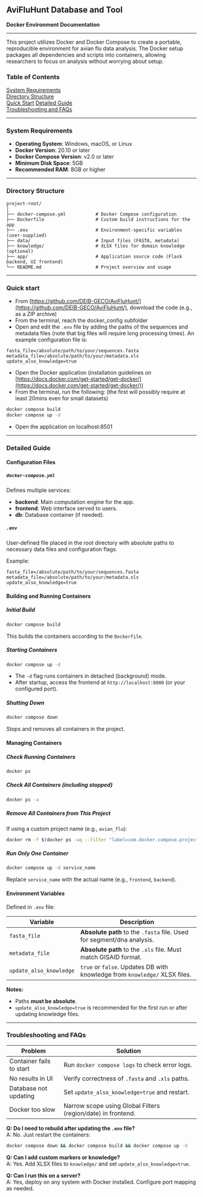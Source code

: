 ## AviFluHunt Database and Tool  

**Docker Environment Documentation**

---

This project utilizes Docker and Docker Compose to create a portable, reproducible environment for avian flu data analysis. 
The Docker setup packages all dependencies and scripts into containers, allowing researchers to focus on analysis without worrying about setup.

### Table of Contents
[System Requirements](#system-requirements)  
[Directory Structure](#directory-structure)  
[Quick Start](#quick-start)
[Detailed Guide](#detailed-guide)  
[Troubleshooting and FAQs](#common-issues-and-troubleshooting)

---

### System Requirements
- **Operating System**: Windows, macOS, or Linux  
- **Docker Version**: 20.10 or later  
- **Docker Compose Version**: v2.0 or later  
- **Minimum Disk Space**: 5GB  
- **Recommended RAM**: 8GB or higher

---

### Directory Structure
```
project-root/
│
├── docker-compose.yml           # Docker Compose configuration
├── Dockerfile                   # Custom build instructions for the app
├── .env                         # Environment-specific variables (user-supplied)
├── data/                        # Input files (FASTA, metadata)
├── knowledge/                   # XLSX files for domain knowledge (optional)
├── app/                         # Application source code (Flask backend, UI frontend)
└── README.md                    # Project overview and usage
```

---

### Quick start

- From [https://github.com/DEIB-GECO/AviFluHunt/](https://github.com/DEIB-GECO/AviFluHunt/), download the code (e.g., as a ZIP archive)
- From the terminal, reach the docker_config subfolder
- Open and edit the `.env` file by adding the paths of the sequences and metadata files (note that big files will require long processing times).
  An example configuration file is:
```env
fasta_file=/absolute/path/to/your/sequences.fasta
metadata_file=/absolute/path/to/your/metadata.xls
update_also_knowledge=true
```
- Open the Docker application (installation guidelines on [https://docs.docker.com/get-started/get-docker/](https://docs.docker.com/get-started/get-docker/))
- From the terminal, run the following: (the first will possibly require at least 20mins even for small datasets)
```bash
docker compose build
docker compose up -d
```
- Open the application on localhost:8501

---

### Detailed Guide

#### Configuration Files

##### `docker-compose.yml`
Defines multiple services:
- **backend**: Main computation engine for the app.
- **frontend**: Web interface served to users.
- **db**: Database container (if needed).

##### `.env`
User-defined file placed in the root directory with absolute paths to necessary data files and configuration flags.

Example:
```env
fasta_file=/absolute/path/to/your/sequences.fasta
metadata_file=/absolute/path/to/your/metadata.xls
update_also_knowledge=true
```


#### Building and Running Containers

##### **Initial Build**
```bash
docker compose build
```
This builds the containers according to the `Dockerfile`.

##### **Starting Containers**
```bash
docker compose up -d
```
- The `-d` flag runs containers in detached (background) mode.
- After startup, access the frontend at `http://localhost:8000` (or your configured port).

##### **Shutting Down**
```bash
docker compose down
```
Stops and removes all containers in the project.


#### Managing Containers

##### **Check Running Containers**
```bash
docker ps
```

##### **Check All Containers (including stopped)**
```bash
docker ps -a
```

##### **Remove All Containers from This Project**
If using a custom project name (e.g., `avian_flu`):
```bash
docker rm -f $(docker ps -aq --filter "label=com.docker.compose.project=avian_flu")
```

##### **Run Only One Container**
```bash
docker compose up -d service_name
```
Replace `service_name` with the actual name (e.g., `frontend`, `backend`).



#### Environment Variables
Defined in `.env` file:

| Variable               | Description                                                                 |
|------------------------|-----------------------------------------------------------------------------|
| `fasta_file`           | **Absolute path** to the `.fasta` file. Used for segment/dna analysis.      |
| `metadata_file`        | **Absolute path** to the `.xls` file. Must match GISAID format.             |
| `update_also_knowledge` | `true` or `false`. Updates DB with knowledge from `knowledge/` XLSX files. |

**Notes:**
- Paths **must be absolute**.
- `update_also_knowledge=true` is recommended for the first run or after updating knowledge files.

---

### Troubleshooting and FAQs
| Problem                        | Solution                                                    |
|-------------------------------|--------------------------------------------------------------|
| Container fails to start      | Run `docker compose logs` to check error logs.               |
| No results in UI              | Verify correctness of `.fasta` and `.xls` paths.             |
| Database not updating         | Set `update_also_knowledge=true` and restart.                |
| Docker too slow               | Narrow scope using Global Filters (region/date) in frontend. |


**Q: Do I need to rebuild after updating the `.env` file?**  
A: No. Just restart the containers:
```bash
docker compose down && docker compose build && docker compose up -d
```

**Q: Can I add custom markers or knowledge?**  
A: Yes. Add XLSX files to `knowledge/` and set `update_also_knowledge=true`.

**Q: Can I run this on a server?**  
A: Yes, deploy on any system with Docker installed. Configure port mapping as needed.





